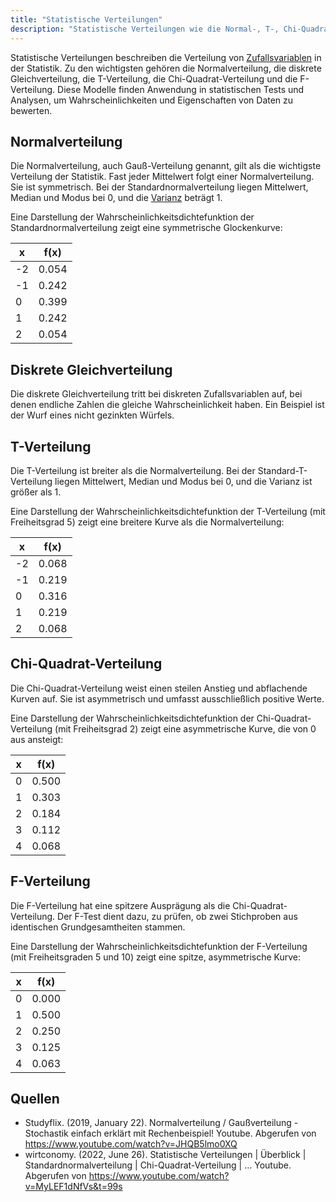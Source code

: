 ```yaml
---
title: "Statistische Verteilungen"
description: "Statistische Verteilungen wie die Normal-, T-, Chi-Quadrat- und F-Verteilung modellieren Zufallsvariablen. Die Normalverteilung ist symmetrisch und zentral, während die Chi-Quadrat-Verteilung asymmetrisch ist. Sie werden in Tests und Analysen verwendet."
---
```


Statistische Verteilungen beschreiben die Verteilung von [Zufallsvariablen](/open-fidup/lerninhalte/zufallsvariable) in der Statistik. Zu den wichtigsten gehören die Normalverteilung, die diskrete Gleichverteilung, die T-Verteilung, die Chi-Quadrat-Verteilung und die F-Verteilung. Diese Modelle finden Anwendung in statistischen Tests und Analysen, um Wahrscheinlichkeiten und Eigenschaften von Daten zu bewerten.

## Normalverteilung
Die Normalverteilung, auch Gauß-Verteilung genannt, gilt als die wichtigste Verteilung der Statistik. Fast jeder Mittelwert folgt einer Normalverteilung. Sie ist symmetrisch. Bei der Standardnormalverteilung liegen Mittelwert, Median und Modus bei 0, und die [Varianz](/open-fidup/lerninhalte/varianz) beträgt 1.

Eine Darstellung der Wahrscheinlichkeitsdichtefunktion der Standardnormalverteilung zeigt eine symmetrische Glockenkurve:

| x  | f(x) |
|----|------|
| -2 | 0.054 |
| -1 | 0.242 |
| 0  | 0.399 |
| 1  | 0.242 |
| 2  | 0.054 |

## Diskrete Gleichverteilung
Die diskrete Gleichverteilung tritt bei diskreten Zufallsvariablen auf, bei denen endliche Zahlen die gleiche Wahrscheinlichkeit haben. Ein Beispiel ist der Wurf eines nicht gezinkten Würfels.

## T-Verteilung
Die T-Verteilung ist breiter als die Normalverteilung. Bei der Standard-T-Verteilung liegen Mittelwert, Median und Modus bei 0, und die Varianz ist größer als 1.

Eine Darstellung der Wahrscheinlichkeitsdichtefunktion der T-Verteilung (mit Freiheitsgrad 5) zeigt eine breitere Kurve als die Normalverteilung:

| x  | f(x) |
|----|------|
| -2 | 0.068 |
| -1 | 0.219 |
| 0  | 0.316 |
| 1  | 0.219 |
| 2  | 0.068 |

## Chi-Quadrat-Verteilung
Die Chi-Quadrat-Verteilung weist einen steilen Anstieg und abflachende Kurven auf. Sie ist asymmetrisch und umfasst ausschließlich positive Werte.

Eine Darstellung der Wahrscheinlichkeitsdichtefunktion der Chi-Quadrat-Verteilung (mit Freiheitsgrad 2) zeigt eine asymmetrische Kurve, die von 0 aus ansteigt:

| x  | f(x) |
|----|------|
| 0  | 0.500 |
| 1  | 0.303 |
| 2  | 0.184 |
| 3  | 0.112 |
| 4  | 0.068 |

## F-Verteilung
Die F-Verteilung hat eine spitzere Ausprägung als die Chi-Quadrat-Verteilung. Der F-Test dient dazu, zu prüfen, ob zwei Stichproben aus identischen Grundgesamtheiten stammen.

Eine Darstellung der Wahrscheinlichkeitsdichtefunktion der F-Verteilung (mit Freiheitsgraden 5 und 10) zeigt eine spitze, asymmetrische Kurve:

| x  | f(x) |
|----|------|
| 0  | 0.000 |
| 1  | 0.500 |
| 2  | 0.250 |
| 3  | 0.125 |
| 4  | 0.063 |

## Quellen
- Studyflix. (2019, January 22). Normalverteilung / Gaußverteilung - Stochastik einfach erklärt mit Rechenbeispiel! Youtube. Abgerufen von https://www.youtube.com/watch?v=JHQB5lmo0XQ
- wirtconomy. (2022, June 26). Statistische Verteilungen | Überblick | Standardnormalverteilung | Chi-Quadrat-Verteilung | ... Youtube. Abgerufen von https://www.youtube.com/watch?v=MyLEF1dNfVs&t=99s
